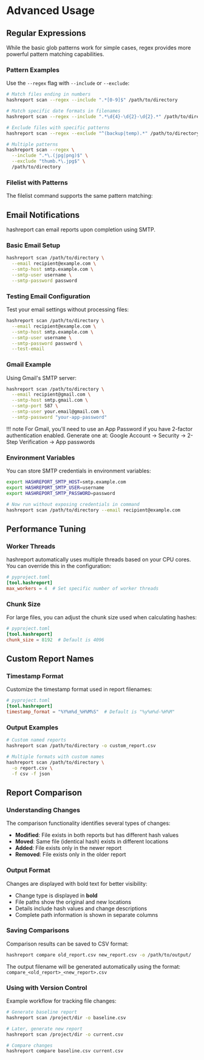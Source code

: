 # **Advanced Usage**

## **Regular Expressions**

While the basic glob patterns work for simple cases, regex provides more powerful pattern matching capabilities.

### **Pattern Examples**

Use the `--regex` flag with `--include` or `--exclude`:

```bash
# Match files ending in numbers
hashreport scan --regex --include ".*[0-9]$" /path/to/directory

# Match specific date formats in filenames
hashreport scan --regex --include ".*\d{4}-\d{2}-\d{2}.*" /path/to/directory

# Exclude files with specific patterns
hashreport scan --regex --exclude "^(backup|temp).*" /path/to/directory

# Multiple patterns
hashreport scan --regex \
  --include ".*\.(jpg|png)$" \
  --exclude "thumb.*\.jpg$" \
  /path/to/directory
```

### **Filelist with Patterns**

The filelist command supports the same pattern matching:

## **Email Notifications**

hashreport can email reports upon completion using SMTP.

### **Basic Email Setup**

```bash
hashreport scan /path/to/directory \
  --email recipient@example.com \
  --smtp-host smtp.example.com \
  --smtp-user username \
  --smtp-password password
```

### **Testing Email Configuration**

Test your email settings without processing files:

```bash
hashreport scan /path/to/directory \
  --email recipient@example.com \
  --smtp-host smtp.example.com \
  --smtp-user username \
  --smtp-password password \
  --test-email
```

### **Gmail Example**

Using Gmail's SMTP server:

```bash
hashreport scan /path/to/directory \
  --email recipient@gmail.com \
  --smtp-host smtp.gmail.com \
  --smtp-port 587 \
  --smtp-user your.email@gmail.com \
  --smtp-password "your-app-password"
```

!!! note
    For Gmail, you'll need to use an App Password if you have 2-factor authentication enabled.
    Generate one at: Google Account → Security → 2-Step Verification → App passwords

### **Environment Variables**

You can store SMTP credentials in environment variables:

```bash
export HASHREPORT_SMTP_HOST=smtp.example.com
export HASHREPORT_SMTP_USER=username
export HASHREPORT_SMTP_PASSWORD=password

# Now run without exposing credentials in command
hashreport scan /path/to/directory --email recipient@example.com
```

## **Performance Tuning**

### **Worker Threads**

hashreport automatically uses multiple threads based on your CPU cores. You can override this in the configuration:

```toml
# pyproject.toml
[tool.hashreport]
max_workers = 4  # Set specific number of worker threads
```

### **Chunk Size**

For large files, you can adjust the chunk size used when calculating hashes:

```toml
# pyproject.toml
[tool.hashreport]
chunk_size = 8192  # Default is 4096
```

## **Custom Report Names**

### **Timestamp Format**

Customize the timestamp format used in report filenames:

```toml
# pyproject.toml
[tool.hashreport]
timestamp_format = "%Y%m%d_%H%M%S"  # Default is "%y%m%d-%H%M"
```

### **Output Examples**

```bash
# Custom named reports
hashreport scan /path/to/directory -o custom_report.csv

# Multiple formats with custom names
hashreport scan /path/to/directory \
  -o report.csv \
  -f csv -f json
```

## **Report Comparison**

### **Understanding Changes**

The comparison functionality identifies several types of changes:

- **Modified**: File exists in both reports but has different hash values
- **Moved**: Same file (identical hash) exists in different locations
- **Added**: File exists only in the newer report
- **Removed**: File exists only in the older report

### **Output Format**

Changes are displayed with bold text for better visibility:

- Change type is displayed in **bold**
- File paths show the original and new locations
- Details include hash values and change descriptions
- Complete path information is shown in separate columns

### **Saving Comparisons**

Comparison results can be saved to CSV format:

```bash
hashreport compare old_report.csv new_report.csv -o /path/to/output/
```

The output filename will be generated automatically using the format:
`compare_<old_report>_<new_report>.csv`

### **Using with Version Control**

Example workflow for tracking file changes:

```bash
# Generate baseline report
hashreport scan /project/dir -o baseline.csv

# Later, generate new report
hashreport scan /project/dir -o current.csv

# Compare changes
hashreport compare baseline.csv current.csv
```
